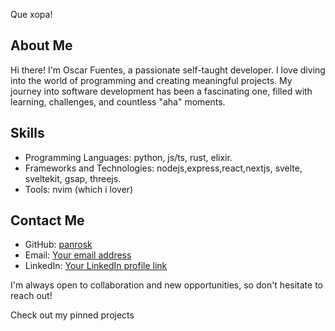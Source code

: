 
Que xopa!

## About Me

Hi there! I'm Oscar Fuentes, a passionate self-taught developer. I love diving into the world of programming and creating meaningful projects. My journey into software development has been a fascinating one, filled with learning, challenges, and countless "aha" moments.

## Skills

- Programming Languages: python, js/ts, rust, elixir. 
- Frameworks and Technologies: nodejs,express,react,nextjs, svelte, sveltekit, gsap, threejs.
- Tools: nvim (which i lover)


## Contact Me

- GitHub: [panrosk](https://github.com/panrosk)
- Email: [Your email address](mailto:work@oscarfuentes.xyz)
- LinkedIn: [Your LinkedIn profile link](https://www.linkedin.com/in/oscararmandofuentes/)

I'm always open to collaboration and new opportunities, so don't hesitate to reach out!

Check out my pinned projects
